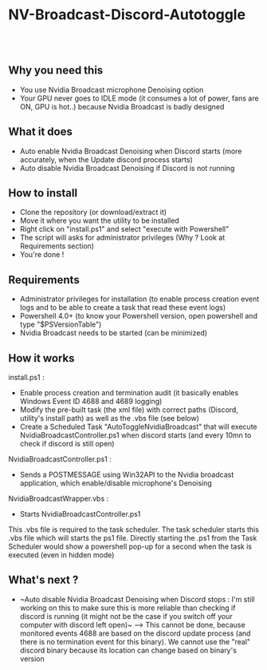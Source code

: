 # NV-Broadcast-Discord-Autotoggle
<br></br>
## Why you need this
- You use Nvidia Broadcast microphone Denoising option
- Your GPU never goes to IDLE mode (it consumes a lot of power, fans are ON, GPU is hot..) because Nvidia Broadcast is badly designed


## What it does
- Auto enable Nvidia Broadcast Denoising when Discord starts (more accurately, when the Update discord process starts)
- Auto disable Nvidia Broadcast Denoising if Discord is not running


## How to install
- Clone the repository (or download/extract it)
- Move it where you want the utility to be installed
- Right click on "install.ps1" and select "execute with Powershell"
- The script will asks for administrator privileges (Why ? Look at Requirements section)
- You're done !


## Requirements
- Administrator privileges for installation (to enable process creation event logs and to be able to create a task that read these event logs)
- Powershell 4.0+ (to know your Powershell version, open powershell and type "$PSVersionTable")
- Nvidia Broadcast needs to be started (can be minimized)


## How it works

install.ps1 :
- Enable process creation and termination audit (it basically enables Windows Event ID 4688 and 4689 logging)
- Modify the pre-built task (the xml file) with correct paths (Discord, utility's install path) as well as the .vbs file (see below)
- Create a Scheduled Task "AutoToggleNvidiaBroadcast" that will execute NvidiaBroadcastController.ps1 when discord starts (and every 10mn to check if discord is still open)


NvidiaBroadcastController.ps1 :
- Sends a POSTMESSAGE using Win32API to the Nvidia broadcast application, which enable/disable microphone's Denoising


NvidiaBroadcastWrapper.vbs :
- Starts NvidiaBroadcastController.ps1


This .vbs file is required to the task scheduler. The task scheduler starts this .vbs file which will starts the ps1 file. Directly starting the .ps1 from the Task Scheduler would show a powershell pop-up for a second when the task is executed (even in hidden mode)


## What's next ?
- ~Auto disable Nvidia Broadcast Denoising when Discord stops : I'm still working on this to make sure this is more reliable than checking if discord is running (it might not be the case if you switch off your computer with discord left open)~ --> This cannot be done, because monitored events 4688 are based on the discord update process (and there is no termination event for this binary). We cannot use the "real" discord binary because its location can change based on binary's version
